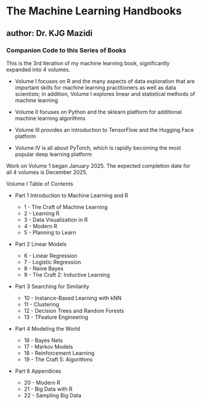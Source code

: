 # The Machine Learning Handbooks
## author: Dr. KJG Mazidi
### Companion Code to this Series of Books

This is the 3rd iteration of my machine learning book, significantly expanded into 4 volumes. 

- Volume I focuses on R and the many aspects of data exploration that are important skills for machine learning practitioners as well as data scientists; in addition, Volume I explores linear and statistical methods of machine learning

- Volume II focuses on Python and the sklearn platform for additional machine learning algorithms

- Volume III provides an introduction to TensorFlow and the Hugging Face platform

- Volume IV is all about PyTorch, which is rapidly becoming the most popular deep learning platform

Work on Volume 1 began January 2025. The expected completion date for all 4 volumes is December 2025. 

Volume I Table of Contents

* Part 1 Introduction to Machine Learning and R
  * 1 - The Craft of Machine Learning
  * 2 - Learning R
  * 3 - Data Visualization in R
  * 4 - Modern R
  * 5 - Planning to Learn
  
* Part 2 Linear Models
  * 6 - Linear Regression
  * 7 - Logistic Regression
  * 8 - Naive Bayes
  * 9 - The Craft 2: Inductive Learning
  
* Part 3 Searching for Similarity
  * 10 - Instance-Based Learning with kNN
  * 11 - Clustering
  * 12 - Decision Trees and Random Forests
  * 13 - TFeature Engineering
  
* Part 4 Modeling the World
  * 16 - Bayes Nets
  * 17 - Markov Models
  * 18 - Reinforcement Learning
  * 19 - The Craft 5: Algorithms
  
  
* Part 6 Appendices
  * 20 - Modern R
  * 21 - Big Data with R
  * 22 - Sampling Big Data 
